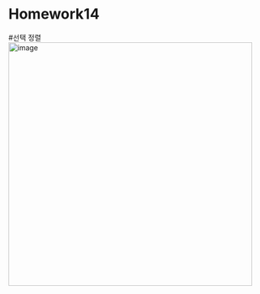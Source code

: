 # Homework14
#선택 정렬
<img width="481" alt="image" src="https://github.com/jjiiiwooo/Homework14/assets/150234478/c49c83af-82df-406e-a060-dc293bcdea83">
